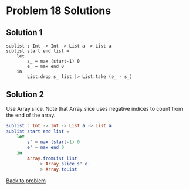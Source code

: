 # Problem 18 Solutions


## Solution 1
```
sublist : Int -> Int -> List a -> List a 
sublist start end list = 
    let
        s_ = max (start-1) 0
        e_ = max end 0
    in 
        List.drop s_ list |> List.take (e_ - s_)        
```

## Solution 2
Use Array.slice. Note that Array.slice uses negative indices to count from the end of the array. 

```elm
sublist : Int -> Int -> List a -> List a 
sublist start end list = 
    let 
        s' = max (start-1) 0
        e' = max end 0
    in 
        Array.fromList list
            |> Array.slice s' e'
            |> Array.toList   
```

[Back to problem](../p/p18.md)